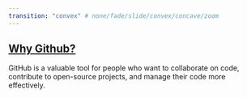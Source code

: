 ```yaml
---
transition: "convex" # none/fade/slide/convex/concave/zoom
---
```


## [Why Github?](https://github.com/rawworks-nl/education-github-introduction#why-github)

GitHub is a valuable tool for people who want to collaborate on code, contribute to open-source projects, and manage their code more effectively.


